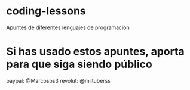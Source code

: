# coding-lessons
Apuntes de diferentes lenguajes de programación
# Si has usado estos apuntes, aporta para que siga siendo público 
paypal: @Marcosbs3
revolut: @miituberss 
